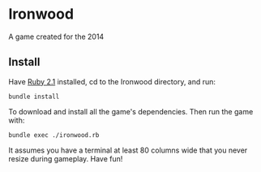 Ironwood
========

A game created for the 2014 

Install
-------

Have [Ruby 2.1](https://www.ruby-lang.org/en/downloads/) installed, cd to the
Ironwood directory, and run:

    bundle install

To download and install all the game's dependencies. Then run the game with:

    bundle exec ./ironwood.rb


It assumes you have a terminal at least 80 columns wide that you never resize
during gameplay. Have fun!
